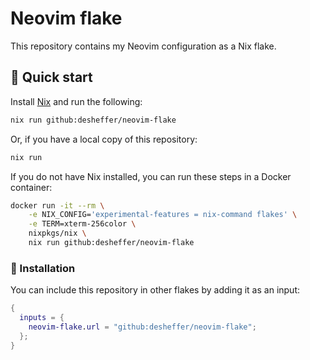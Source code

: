 # Neovim flake

This repository contains my Neovim configuration as a Nix flake.

## 🏃 Quick start

Install [Nix][nix-download] and run the following:

```sh
nix run github:desheffer/neovim-flake
```

Or, if you have a local copy of this repository:

```sh
nix run
```

If you do not have Nix installed, you can run these steps in a Docker
container:

```sh
docker run -it --rm \
    -e NIX_CONFIG='experimental-features = nix-command flakes' \
    -e TERM=xterm-256color \
    nixpkgs/nix \
    nix run github:desheffer/neovim-flake
```

### 🔨 Installation

You can include this repository in other flakes by adding it as an input:

```nix
{
  inputs = {
    neovim-flake.url = "github:desheffer/neovim-flake";
  };
}
```

[nix-download]: https://nixos.org/download.html
